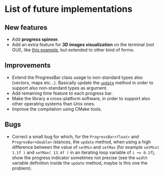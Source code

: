 # List of future implementations

## New features

- Add **progress spinner**.
- Add an extra feature for **3D images visualization** on the terminal (not GUI), like [this example](https://www.a1k0n.net/2021/01/13/optimizing-donut.html), but extended to other kind of forms.

## Improvements

- Extend the ProgressBar class usage to non-standard types also (vectors, maps etc...). Basically update the [`update`](https://github.com/JustWhit3/osmanip/blob/main/src/progress_bar.cpp#:~:text=void%20ProgressBar%20%3Cbar_type%3E%3A%3Aupdate,Update%20of%20the%20progress) method in order to support also non-standard types as argument.
- Add remaining time feature to each progress bar.
- Make the library a cross-platform software, in order to support also other operating systems than Unix ones.
- Improve the compilation using CMake tools.

## Bugs

- Correct a small bug for which, for the `ProgressBar<float>` and `ProgresBar<double>` istances, the `update` method, when using a high difference between the value of `setMin` and `setMax` (for example `setMin( 1.1f )` and `setMax( 13.4f )` in an iterating loop variable of `i += 0.1f`), show the progress indicator sometimes not precise (see the `width` variable definition inside the `update` method, maybe is this one the problem).
